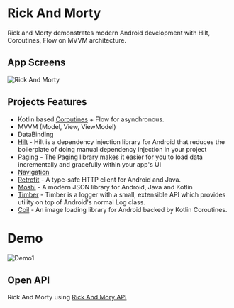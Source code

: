 
# Rick And Morty
Rick and Morty demonstrates modern Android development with Hilt, Coroutines, Flow on MVVM architecture.




## App Screens

![Rick And Morty](https://user-images.githubusercontent.com/53945332/162615623-368eafe5-10f5-47e0-9b4c-5243f8b821c8.png)


  
## Projects Features

- Kotlin based [Coroutines](https://github.com/Kotlin/kotlinx.coroutines) + Flow for asynchronous.
- MVVM (Model, View, ViewModel)
- DataBinding
- [Hilt](https://developer.android.com/training/dependency-injection/hilt-android) - Hilt is a dependency injection library for Android that reduces the boilerplate of doing manual dependency injection in your project
- [Paging](https://developer.android.com/topic/libraries/architecture/paging/v3-overview) - The Paging library makes it easier for you to load data incrementally and gracefully within your app's UI
- [Navigation](https://developer.android.com/guide/navigation) 
- [Retrofit](https://github.com/square/retrofit) - A type-safe HTTP client for Android and Java. 
- [Moshi](https://github.com/square/moshi) - A modern JSON library for Android, Java and Kotlin
- [Timber](https://github.com/JakeWharton/timber) - Timber is a logger with a small, extensible API which provides utility on top of Android's normal Log class.
- [Coil](https://github.com/coil-kt/coil) - An image loading library for Android backed by Kotlin Coroutines.

# Demo
![Demo1](https://media.giphy.com/media/OPvdbIZIkFypU9IHMn/giphy.gif)

## Open API

Rick And Morty using [Rick And Mory API](https://rickandmortyapi.com/)


  
